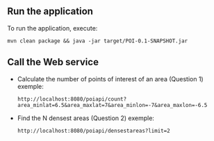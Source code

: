 ## Run the application
To run the application, execute:

```
mvn clean package && java -jar target/POI-0.1-SNAPSHOT.jar
```


## Call the Web service

* Calculate the number of points of interest of an area (Question 1) exemple:
  ```
  http://localhost:8080/poiapi/count?area_minlat=6.5&area_maxlat=7&area_minlon=-7&area_maxlon=-6.5
  ```

* Find the N densest areas (Question 2) exemple:
  ```
  http://localhost:8080/poiapi/densestareas?limit=2
  ```

